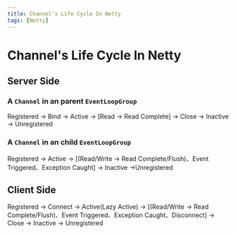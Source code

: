 ```yaml
---
title: Channel's Life Cycle In Netty
tags: [Netty]
---
```


# Channel's Life Cycle In Netty

## Server Side

### A `Channel` in an parent `EventLoopGroup`

Registered -> Bind -> Active -> [Read -> Read Complete] -> Close -> Inactive -> Unregistered



### A `Channel` in an child `EventLoopGroup`

Registered -> Active -> [(Read/Write -> Read Complete/Flush)、Event Triggered、Exception Caught] -> Inactive ->Unregistered



## Client Side

Registered -> Connect -> Active(Lazy Active) -> [(Read/Write -> Read Complete/Flush)、Event Triggered、Exception Caught、Disconnect] -> Close -> Inactive -> Unregistered

